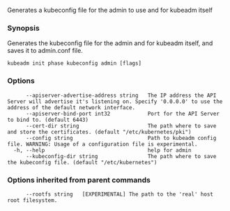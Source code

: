 
Generates a kubeconfig file for the admin to use and for kubeadm itself

### Synopsis

Generates the kubeconfig file for the admin and for kubeadm itself, and saves it to admin.conf file.

```
kubeadm init phase kubeconfig admin [flags]
```

### Options

```
      --apiserver-advertise-address string   The IP address the API Server will advertise it's listening on. Specify '0.0.0.0' to use the address of the default network interface.
      --apiserver-bind-port int32            Port for the API Server to bind to. (default 6443)
      --cert-dir string                      The path where to save and store the certificates. (default "/etc/kubernetes/pki")
      --config string                        Path to kubeadm config file. WARNING: Usage of a configuration file is experimental.
  -h, --help                                 help for admin
      --kubeconfig-dir string                The path where to save the kubeconfig file. (default "/etc/kubernetes")
```

### Options inherited from parent commands

```
      --rootfs string   [EXPERIMENTAL] The path to the 'real' host root filesystem.
```

